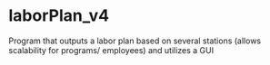 # laborPlan_v4
Program that outputs a labor plan based on several stations (allows scalability for programs/ employees) and utilizes a GUI
